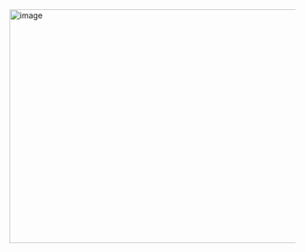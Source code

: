 <img width="1298" height="411" alt="image" src="https://github.com/user-attachments/assets/e2405b15-e103-4331-ab23-7aedbe1df9ea" />
